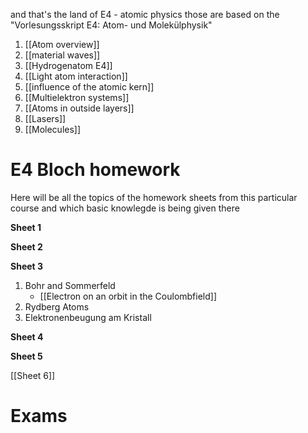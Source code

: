 and that's the land of E4 - atomic physics
those are based on the "Vorlesungsskript E4: Atom- und Molekülphysik"
1. [[Atom overview]]
2. [[material waves]]
3. [[Hydrogenatom E4]]
4. [[Light atom interaction]]
5. [[influence of the atomic kern]]
6. [[Multielektron systems]]
7. [[Atoms in outside layers]]
8. [[Lasers]]
9. [[Molecules]]


# E4 Bloch homework
Here will be all the topics of the homework sheets from this particular course and which basic knowlegde is being given there

**Sheet 1**

**Sheet 2**

**Sheet 3**
1. Bohr and Sommerfeld
	- [[Electron on an orbit in the Coulombfield]] 
2. Rydberg Atoms 
3. Elektronenbeugung am Kristall 

**Sheet 4**

**Sheet 5**

[[Sheet 6]]   

# Exams 
